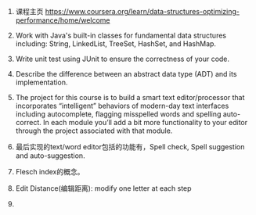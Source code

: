 1. 课程主页 https://www.coursera.org/learn/data-structures-optimizing-performance/home/welcome

2. Work with Java's built-in classes for fundamental data structures including: String, LinkedList, TreeSet, HashSet, and
HashMap.

3. Write unit test using JUnit to ensure the correctness of your code.

4. Describe the difference between an abstract data type (ADT) and its implementation.

5. The project for this course is to build a smart text editor/processor that incorporates “intelligent” behaviors of modern-day text interfaces including autocomplete, flagging misspelled words and spelling auto-correct. In each module you’ll add a bit more functionality to your editor through the project associated with that module.

6. 最后实现的text/word editor包括的功能有，Spell check, Spell suggestion and auto-suggestion.

7. Flesch index的概念。

8. Edit Distance(编辑距离): modify one letter at each step

9. 